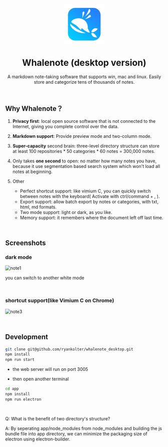 
<div align="center">
  <img src="public/icon.png" height="128">
  <h1>Whalenote (desktop version)</h1>
  <p>A markdown note-taking software that supports win, mac and linux. Easily store and categorize tens of thousands of notes.</p>
</div>

<br>

## Why Whalenote？

1. **Privacy first**: local open source software that is not connected to the Internet, giving you complete control over the data.
2. **Markdown support**: Provide preview mode and two-column mode.
3. **Super-capacity** second brain: three-level directory structure can store at least 100 repositories * 50 categories * 60 notes = 300,000 notes.
4. Only takes **one second** to open: no matter how many notes you have, because it use segmentation based search system which won't load all notes at beginning.

5. Other
    - Perfect shortcut support: like vimium C, you can quickly switch between notes with the keyboard( Activate with ctrl/command + , ).
    - Export support: allow batch export by notes or categories, with txt, html, md formats.
    - Two mode support: light or dark, as you like.
    - Memory support: it remembers where the document left off last time.

<br>

## Screenshots

### dark mode

![note1](https://user-images.githubusercontent.com/44566054/205018801-4bd2c085-c3bd-407e-8684-b8f8685ad7a3.PNG)

you can switch to another white mode

<br>

### shortcut support(like Vimium C on Chrome)

![note3](https://user-images.githubusercontent.com/44566054/205018821-f6ebf053-efc4-46b3-a297-cd1ca4134c12.PNG)

<br>

## Development

```bash
git clone git@github.com/ryankolter/whalenote_desktop.git
npm install
npm run start
```
- the web server will run on port 3005

- then open another terminal

```bash
cd app
npm install
npm run electron
```

<br>

Q: What is the benefit of two directory's structure?

A: By seperating app/node_modules from node_modules and building the js bundle file into app directory, we can minimize the packaging size of electron using electron-builder.

<br>


